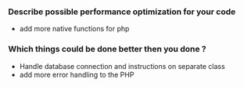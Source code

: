 
### Describe possible performance optimization for your code
 - add more native functions for php
   
### Which things could be done better then you done ?
 - Handle database connection and instructions on separate class
 - add more error handling to the PHP
